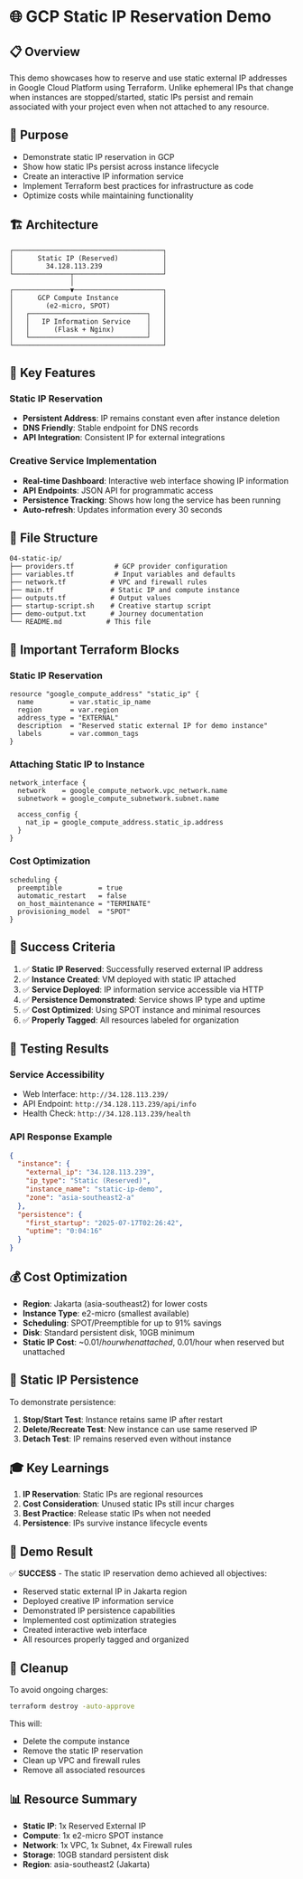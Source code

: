 # 🌐 GCP Static IP Reservation Demo

## 📋 Overview

This demo showcases how to reserve and use static external IP addresses in Google Cloud Platform using Terraform. Unlike ephemeral IPs that change when instances are stopped/started, static IPs persist and remain associated with your project even when not attached to any resource.

## 🎯 Purpose

- Demonstrate static IP reservation in GCP
- Show how static IPs persist across instance lifecycle
- Create an interactive IP information service
- Implement Terraform best practices for infrastructure as code
- Optimize costs while maintaining functionality

## 🏗️ Architecture

```
┌─────────────────────────────────────┐
│      Static IP (Reserved)           │
│        34.128.113.239               │
└──────────────┬──────────────────────┘
               │
┌──────────────▼──────────────────────┐
│      GCP Compute Instance           │
│        (e2-micro, SPOT)             │
│   ┌─────────────────────────────┐   │
│   │   IP Information Service    │   │
│   │      (Flask + Nginx)        │   │
│   └─────────────────────────────┘   │
└─────────────────────────────────────┘
```

## 🚀 Key Features

### Static IP Reservation
- **Persistent Address**: IP remains constant even after instance deletion
- **DNS Friendly**: Stable endpoint for DNS records
- **API Integration**: Consistent IP for external integrations

### Creative Service Implementation
- **Real-time Dashboard**: Interactive web interface showing IP information
- **API Endpoints**: JSON API for programmatic access
- **Persistence Tracking**: Shows how long the service has been running
- **Auto-refresh**: Updates information every 30 seconds

## 📁 File Structure

```
04-static-ip/
├── providers.tf          # GCP provider configuration
├── variables.tf          # Input variables and defaults
├── network.tf           # VPC and firewall rules
├── main.tf              # Static IP and compute instance
├── outputs.tf           # Output values
├── startup-script.sh    # Creative startup script
├── demo-output.txt      # Journey documentation
└── README.md           # This file
```

## 🔧 Important Terraform Blocks

### Static IP Reservation
```hcl
resource "google_compute_address" "static_ip" {
  name         = var.static_ip_name
  region       = var.region
  address_type = "EXTERNAL"
  description  = "Reserved static external IP for demo instance"
  labels       = var.common_tags
}
```

### Attaching Static IP to Instance
```hcl
network_interface {
  network    = google_compute_network.vpc_network.name
  subnetwork = google_compute_subnetwork.subnet.name
  
  access_config {
    nat_ip = google_compute_address.static_ip.address
  }
}
```

### Cost Optimization
```hcl
scheduling {
  preemptible         = true
  automatic_restart   = false
  on_host_maintenance = "TERMINATE"
  provisioning_model  = "SPOT"
}
```

## 🎯 Success Criteria

1. ✅ **Static IP Reserved**: Successfully reserved external IP address
2. ✅ **Instance Created**: VM deployed with static IP attached
3. ✅ **Service Deployed**: IP information service accessible via HTTP
4. ✅ **Persistence Demonstrated**: Service shows IP type and uptime
5. ✅ **Cost Optimized**: Using SPOT instance and minimal resources
6. ✅ **Properly Tagged**: All resources labeled for organization

## 🧪 Testing Results

### Service Accessibility
- Web Interface: `http://34.128.113.239/`
- API Endpoint: `http://34.128.113.239/api/info`
- Health Check: `http://34.128.113.239/health`

### API Response Example
```json
{
  "instance": {
    "external_ip": "34.128.113.239",
    "ip_type": "Static (Reserved)",
    "instance_name": "static-ip-demo",
    "zone": "asia-southeast2-a"
  },
  "persistence": {
    "first_startup": "2025-07-17T02:26:42",
    "uptime": "0:04:16"
  }
}
```

## 💰 Cost Optimization

- **Region**: Jakarta (asia-southeast2) for lower costs
- **Instance Type**: e2-micro (smallest available)
- **Scheduling**: SPOT/Preemptible for up to 91% savings
- **Disk**: Standard persistent disk, 10GB minimum
- **Static IP Cost**: ~$0.01/hour when attached, ~$0.01/hour when reserved but unattached

## 🔄 Static IP Persistence

To demonstrate persistence:
1. **Stop/Start Test**: Instance retains same IP after restart
2. **Delete/Recreate Test**: New instance can use same reserved IP
3. **Detach Test**: IP remains reserved even without instance

## 🎓 Key Learnings

1. **IP Reservation**: Static IPs are regional resources
2. **Cost Consideration**: Unused static IPs still incur charges
3. **Best Practice**: Release static IPs when not needed
4. **Persistence**: IPs survive instance lifecycle events

## 🏁 Demo Result

✅ **SUCCESS** - The static IP reservation demo achieved all objectives:
- Reserved static external IP in Jakarta region
- Deployed creative IP information service
- Demonstrated IP persistence capabilities
- Implemented cost optimization strategies
- Created interactive web interface
- All resources properly tagged and organized

## 🧹 Cleanup

To avoid ongoing charges:
```bash
terraform destroy -auto-approve
```

This will:
- Delete the compute instance
- Remove the static IP reservation
- Clean up VPC and firewall rules
- Remove all associated resources

## 📊 Resource Summary

- **Static IP**: 1x Reserved External IP
- **Compute**: 1x e2-micro SPOT instance
- **Network**: 1x VPC, 1x Subnet, 4x Firewall rules
- **Storage**: 10GB standard persistent disk
- **Region**: asia-southeast2 (Jakarta)